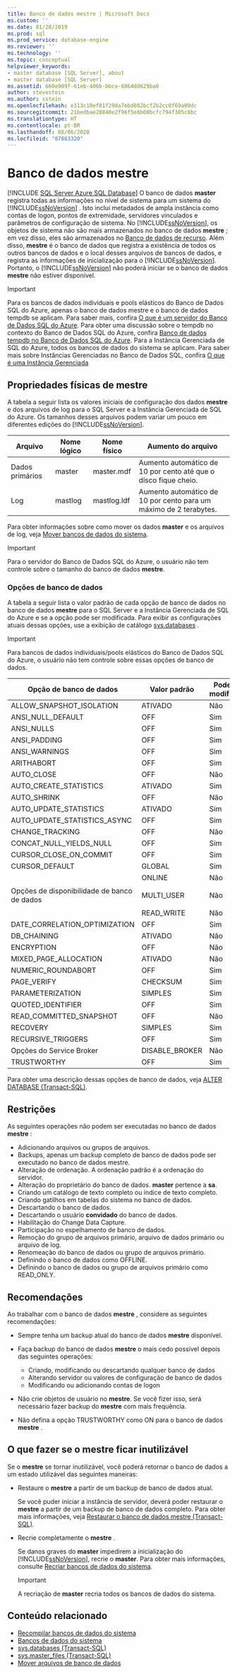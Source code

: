 ```yaml
---
title: Banco de dados mestre | Microsoft Docs
ms.custom: ''
ms.date: 01/28/2019
ms.prod: sql
ms.prod_service: database-engine
ms.reviewer: ''
ms.technology: ''
ms.topic: conceptual
helpviewer_keywords:
- master database [SQL Server], about
- master database [SQL Server]
ms.assetid: 660e909f-61eb-406b-bbce-8864dd629ba0
author: stevestein
ms.author: sstein
ms.openlocfilehash: e313c18ef81f298a7ebd802bcf2b2cc0f69a09dc
ms.sourcegitcommit: 21bedbae28840e2f96f5e8b08bcfc794f305c8bc
ms.translationtype: HT
ms.contentlocale: pt-BR
ms.lasthandoff: 08/06/2020
ms.locfileid: "87863320"
---
```

# <a name="master-database"></a>Banco de dados mestre

[!INCLUDE [SQL Server Azure SQL Database](../../includes/applies-to-version/sql-asdb.md)]
  O banco de dados **master** registra todas as informações no nível de sistema para um sistema do [!INCLUDE[ssNoVersion](../../includes/ssnoversion-md.md)] . Isto inclui metadados de ampla instância como contas de logon, pontos de extremidade, servidores vinculados e parâmetros de configuração de sistema. No [!INCLUDE[ssNoVersion](../../includes/ssnoversion-md.md)], os objetos de sistema não são mais armazenados no banco de dados **mestre** ; em vez disso, eles são armazenados no [Banco de dados de recurso](../../relational-databases/databases/resource-database.md). Além disso, **mestre** é o banco de dados que registra a existência de todos os outros bancos de dados e o local desses arquivos de bancos de dados, e registra as informações de inicialização para o [!INCLUDE[ssNoVersion](../../includes/ssnoversion-md.md)]. Portanto, o [!INCLUDE[ssNoVersion](../../includes/ssnoversion-md.md)] não poderá iniciar se o banco de dados **mestre** não estiver disponível.  

> [!IMPORTANT]
> Para os bancos de dados individuais e pools elásticos do Banco de Dados SQL do Azure, apenas o banco de dados mestre e o banco de dados tempdb se aplicam. Para saber mais, confira [O que é um servidor do Banco de Dados SQL do Azure](https://docs.microsoft.com/azure/sql-database/sql-database-servers#what-is-an-azure-sql-database-server). Para obter uma discussão sobre o tempdb no contexto do Banco de Dados SQL do Azure, confira [Banco de dados tempdb no Banco de Dados SQL do Azure](tempdb-database.md#tempdb-database-in-sql-database). Para a Instância Gerenciada de SQL do Azure, todos os bancos de dados do sistema se aplicam. Para saber mais sobre Instâncias Gerenciadas no Banco de Dados SQL, confira [O que é uma Instância Gerenciada](https://docs.microsoft.com/azure/sql-database/sql-database-managed-instance)
  
## <a name="physical-properties-of-master"></a>Propriedades físicas de mestre

A tabela a seguir lista os valores iniciais de configuração dos dados **mestre** e dos arquivos de log para o SQL Server e a Instância Gerenciada de SQL do Azure. Os tamanhos desses arquivos podem variar um pouco em diferentes edições do [!INCLUDE[ssNoVersion](../../includes/ssnoversion-md.md)].  
  
|Arquivo|Nome lógico|Nome físico|Aumento do arquivo|  
|----------|------------------|-------------------|-----------------|  
|Dados primários|master|master.mdf|Aumento automático de 10 por cento até que o disco fique cheio.|  
|Log|mastlog|mastlog.ldf|Aumento automático de 10 por cento para um máximo de 2 terabytes.|  
  
Para obter informações sobre como mover os dados **master** e os arquivos de log, veja [Mover bancos de dados do sistema](../../relational-databases/databases/move-system-databases.md).  

> [!IMPORTANT]
> Para o servidor do Banco de Dados SQL do Azure, o usuário não tem controle sobre o tamanho do banco de dados **mestre**.
  
### <a name="database-options"></a>Opções de banco de dados

A tabela a seguir lista o valor padrão de cada opção de banco de dados no banco de dados **mestre** para o SQL Server e a Instância Gerenciada de SQL do Azure e se a opção pode ser modificada. Para exibir as configurações atuais dessas opções, use a exibição de catálogo [sys.databases](../../relational-databases/system-catalog-views/sys-databases-transact-sql.md) .  
  
> [!IMPORTANT]
> Para bancos de dados individuais/pools elásticos do Banco de Dados SQL do Azure, o usuário não tem controle sobre essas opções de banco de dados.

|Opção de banco de dados|Valor padrão|Pode ser modificado|  
|---------------------|-------------------|---------------------|  
|ALLOW_SNAPSHOT_ISOLATION|ATIVADO|Não|  
|ANSI_NULL_DEFAULT|OFF|Sim|  
|ANSI_NULLS|OFF|Sim|  
|ANSI_PADDING|OFF|Sim|  
|ANSI_WARNINGS|OFF|Sim|  
|ARITHABORT|OFF|Sim|  
|AUTO_CLOSE|OFF|Não|  
|AUTO_CREATE_STATISTICS|ATIVADO|Sim|  
|AUTO_SHRINK|OFF|Não|  
|AUTO_UPDATE_STATISTICS|ATIVADO|Sim|  
|AUTO_UPDATE_STATISTICS_ASYNC|OFF|Sim|  
|CHANGE_TRACKING|OFF|Não|  
|CONCAT_NULL_YIELDS_NULL|OFF|Sim|  
|CURSOR_CLOSE_ON_COMMIT|OFF|Sim|  
|CURSOR_DEFAULT|GLOBAL|Sim|  
|Opções de disponibilidade de banco de dados|ONLINE<br /><br /> MULTI_USER<br /><br /> READ_WRITE|Não<br /><br /> Não<br /><br /> Não|  
|DATE_CORRELATION_OPTIMIZATION|OFF|Sim|  
|DB_CHAINING|ATIVADO|Não|  
|ENCRYPTION|OFF|Não|  
|MIXED_PAGE_ALLOCATION|ATIVADO|Não|  
|NUMERIC_ROUNDABORT|OFF|Sim|  
|PAGE_VERIFY|CHECKSUM|Sim|  
|PARAMETERIZATION|SIMPLES|Sim|  
|QUOTED_IDENTIFIER|OFF|Sim|  
|READ_COMMITTED_SNAPSHOT|OFF|Não|  
|RECOVERY|SIMPLES|Sim|  
|RECURSIVE_TRIGGERS|OFF|Sim|  
|Opções do Service Broker|DISABLE_BROKER|Não|  
|TRUSTWORTHY|OFF|Sim|  
  
Para obter uma descrição dessas opções de banco de dados, veja [ALTER DATABASE &#40;Transact-SQL&#41;](../../t-sql/statements/alter-database-transact-sql.md).  
  
## <a name="restrictions"></a>Restrições  
As seguintes operações não podem ser executadas no banco de dados **mestre** :  
  
- Adicionando arquivos ou grupos de arquivos.  
- Backups, apenas um backup completo de banco de dados pode ser executado no banco de dados mestre.
- Alteração de ordenação. A ordenação padrão é a ordenação do servidor.  
- Alteração do proprietário do banco de dados. **master** pertence a **sa**.  
- Criando um catálogo de texto completo ou índice de texto completo.  
- Criando gatilhos em tabelas do sistema no banco de dados.  
- Descartando o banco de dados.  
- Descartando o usuário **convidado** do banco de dados.  
- Habilitação do Change Data Capture.  
- Participação no espelhamento de banco de dados.  
- Remoção do grupo de arquivos primário, arquivo de dados primário ou arquivo de log.  
- Renomeação do banco de dados ou grupo de arquivos primário.  
- Definindo o banco de dados como OFFLINE.  
- Definindo o banco de dados ou grupo de arquivos primário como READ_ONLY.  
  
## <a name="recommendations"></a>Recomendações  
Ao trabalhar com o banco de dados **mestre** , considere as seguintes recomendações:  
  
- Sempre tenha um backup atual do banco de dados **mestre** disponível.  
- Faça backup do banco de dados **mestre** o mais cedo possível depois das seguintes operações:  
  
  - Criando, modificando ou descartando qualquer banco de dados  
  - Alterando servidor ou valores de configuração de banco de dados  
  - Modificando ou adicionando contas de logon  
  
- Não crie objetos de usuário no **mestre**. Se você fizer isso, será necessário fazer backup do **mestre** com mais frequência.  
- Não defina a opção TRUSTWORTHY como ON para o banco de dados **mestre** .  
  
## <a name="what-to-do-if-master-becomes-unusable"></a>O que fazer se o mestre ficar inutilizável  
 Se o **mestre** se tornar inutilizável, você poderá retornar o banco de dados a um estado utilizável das seguintes maneiras:  
  
- Restaure o **mestre** a partir de um backup de banco de dados atual.  
  
  Se você puder iniciar a instância de servidor, deverá poder restaurar o **mestre** a partir de um backup de banco de dados completo. Para obter mais informações, veja [Restaurar o banco de dados mestre &#40;Transact-SQL&#41;](../../relational-databases/backup-restore/restore-the-master-database-transact-sql.md).  
  
- Recrie completamente o **mestre** .  
  
  Se danos graves do **master** impedirem a inicialização do [!INCLUDE[ssNoVersion](../../includes/ssnoversion-md.md)], recrie o **master**. Para obter mais informações, consulte [Recriar bancos de dados do sistema](../../relational-databases/databases/rebuild-system-databases.md).  
  
  > [!IMPORTANT]  
  >  A recriação de **master** recria todos os bancos de dados do sistema.  
  
## <a name="related-content"></a>Conteúdo relacionado  
- [Recompilar bancos de dados do sistema](../../relational-databases/databases/rebuild-system-databases.md)  
- [Bancos de dados do sistema](../../relational-databases/databases/system-databases.md)  
- [sys.databases &#40;Transact-SQL&#41;](../../relational-databases/system-catalog-views/sys-databases-transact-sql.md)  
- [sys.master_files &#40;Transact-SQL&#41;](../../relational-databases/system-catalog-views/sys-master-files-transact-sql.md)  
- [Mover arquivos de banco de dados](../../relational-databases/databases/move-database-files.md)  
